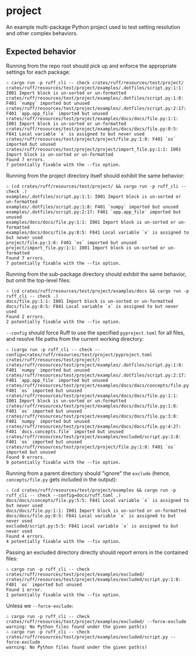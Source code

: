 # project

An example multi-package Python project used to test setting resolution and other complex
behaviors.

## Expected behavior

Running from the repo root should pick up and enforce the appropriate settings for each package:

```console
∴ cargo run -p ruff_cli -- check crates/ruff/resources/test/project/
crates/ruff/resources/test/project/examples/.dotfiles/script.py:1:1: I001 Import block is un-sorted or un-formatted
crates/ruff/resources/test/project/examples/.dotfiles/script.py:1:8: F401 `numpy` imported but unused
crates/ruff/resources/test/project/examples/.dotfiles/script.py:2:17: F401 `app.app_file` imported but unused
crates/ruff/resources/test/project/examples/docs/docs/file.py:1:1: I001 Import block is un-sorted or un-formatted
crates/ruff/resources/test/project/examples/docs/docs/file.py:8:5: F841 Local variable `x` is assigned to but never used
crates/ruff/resources/test/project/project/file.py:1:8: F401 `os` imported but unused
crates/ruff/resources/test/project/project/import_file.py:1:1: I001 Import block is un-sorted or un-formatted
Found 7 errors.
7 potentially fixable with the --fix option.
```

Running from the project directory itself should exhibit the same behavior:

```console
∴ (cd crates/ruff/resources/test/project/ && cargo run -p ruff_cli -- check .)
examples/.dotfiles/script.py:1:1: I001 Import block is un-sorted or un-formatted
examples/.dotfiles/script.py:1:8: F401 `numpy` imported but unused
examples/.dotfiles/script.py:2:17: F401 `app.app_file` imported but unused
examples/docs/docs/file.py:1:1: I001 Import block is un-sorted or un-formatted
examples/docs/docs/file.py:8:5: F841 Local variable `x` is assigned to but never used
project/file.py:1:8: F401 `os` imported but unused
project/import_file.py:1:1: I001 Import block is un-sorted or un-formatted
Found 7 errors.
7 potentially fixable with the --fix option.
```

Running from the sub-package directory should exhibit the same behavior, but omit the top-level
files:

```console
∴ (cd crates/ruff/resources/test/project/examples/docs && cargo run -p ruff_cli -- check .)
docs/file.py:1:1: I001 Import block is un-sorted or un-formatted
docs/file.py:8:5: F841 Local variable `x` is assigned to but never used
Found 2 errors.
2 potentially fixable with the --fix option.
```

`--config` should force Ruff to use the specified `pyproject.toml` for all files, and resolve
file paths from the current working directory:

```console
∴ (cargo run -p ruff_cli -- check --config=crates/ruff/resources/test/project/pyproject.toml crates/ruff/resources/test/project/)
crates/ruff/resources/test/project/examples/.dotfiles/script.py:1:8: F401 `numpy` imported but unused
crates/ruff/resources/test/project/examples/.dotfiles/script.py:2:17: F401 `app.app_file` imported but unused
crates/ruff/resources/test/project/examples/docs/docs/concepts/file.py:1:8: F401 `os` imported but unused
crates/ruff/resources/test/project/examples/docs/docs/file.py:1:1: I001 Import block is un-sorted or un-formatted
crates/ruff/resources/test/project/examples/docs/docs/file.py:1:8: F401 `os` imported but unused
crates/ruff/resources/test/project/examples/docs/docs/file.py:3:8: F401 `numpy` imported but unused
crates/ruff/resources/test/project/examples/docs/docs/file.py:4:27: F401 `docs.concepts.file` imported but unused
crates/ruff/resources/test/project/examples/excluded/script.py:1:8: F401 `os` imported but unused
crates/ruff/resources/test/project/project/file.py:1:8: F401 `os` imported but unused
Found 9 errors.
9 potentially fixable with the --fix option.
```

Running from a parent directory should "ignore" the `exclude` (hence, `concepts/file.py` gets
included in the output):

```console
∴ (cd crates/ruff/resources/test/project/examples && cargo run -p ruff_cli -- check --config=docs/ruff.toml .)
docs/docs/concepts/file.py:5:5: F841 Local variable `x` is assigned to but never used
docs/docs/file.py:1:1: I001 Import block is un-sorted or un-formatted
docs/docs/file.py:8:5: F841 Local variable `x` is assigned to but never used
excluded/script.py:5:5: F841 Local variable `x` is assigned to but never used
Found 4 errors.
4 potentially fixable with the --fix option.
```

Passing an excluded directory directly should report errors in the contained files:

```console
∴ cargo run -p ruff_cli -- check crates/ruff/resources/test/project/examples/excluded/
crates/ruff/resources/test/project/examples/excluded/script.py:1:8: F401 `os` imported but unused
Found 1 error.
1 potentially fixable with the --fix option.
```

Unless we `--force-exclude`:

```console
∴ cargo run -p ruff_cli -- check crates/ruff/resources/test/project/examples/excluded/ --force-exclude
warning: No Python files found under the given path(s)
∴ cargo run -p ruff_cli -- check crates/ruff/resources/test/project/examples/excluded/script.py --force-exclude
warning: No Python files found under the given path(s)
```
